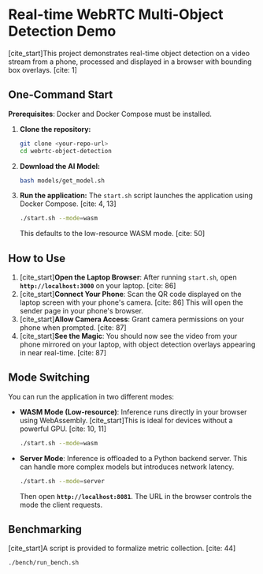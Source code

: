 # Real-time WebRTC Multi-Object Detection Demo

[cite_start]This project demonstrates real-time object detection on a video stream from a phone, processed and displayed in a browser with bounding box overlays. [cite: 1]

## One-Command Start

**Prerequisites**: Docker and Docker Compose must be installed.

1.  **Clone the repository:**
    ```bash
    git clone <your-repo-url>
    cd webrtc-object-detection
    ```
    
2.  **Download the AI Model:**
    ```bash
    bash models/get_model.sh
    ```

3.  **Run the application:**
    The `start.sh` script launches the application using Docker Compose. [cite: 4, 13]
    ```bash
    ./start.sh --mode=wasm 
    ```
    This defaults to the low-resource WASM mode. [cite: 50]

## How to Use

1.  [cite_start]**Open the Laptop Browser**: After running `start.sh`, open **`http://localhost:3000`** on your laptop. [cite: 86]
2.  [cite_start]**Connect Your Phone**: Scan the QR code displayed on the laptop screen with your phone's camera. [cite: 86] This will open the sender page in your phone's browser.
3.  [cite_start]**Allow Camera Access**: Grant camera permissions on your phone when prompted. [cite: 87]
4.  [cite_start]**See the Magic**: You should now see the video from your phone mirrored on your laptop, with object detection overlays appearing in near real-time. [cite: 87]

## Mode Switching

You can run the application in two different modes:

* **WASM Mode (Low-resource)**: Inference runs directly in your browser using WebAssembly. [cite_start]This is ideal for devices without a powerful GPU. [cite: 10, 11]
    ```bash
    ./start.sh --mode=wasm
    ```

* **Server Mode**: Inference is offloaded to a Python backend server. This can handle more complex models but introduces network latency.
    ```bash
    ./start.sh --mode=server
    ```
    Then open **`http://localhost:8081`**. The URL in the browser controls the mode the client requests.

## Benchmarking

[cite_start]A script is provided to formalize metric collection. [cite: 44]
```bash
./bench/run_bench.sh